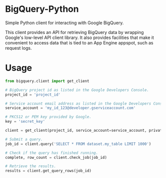 BigQuery-Python
===============

Simple Python client for interacting with Google BigQuery.

This client provides an API for retrieving BigQuery data by wrapping Google's low-level API client library. It also provides facilities that make it convenient to access data that is tied to an App Engine appspot, such as request logs.

# Usage #

```python
from bigquery.client import get_client

# BigQuery project id as listed in the Google Developers Console.
project_id = 'project_id'

# Service account email address as listed in the Google Developers Console.
service_account = 'my_id_123@developer.gserviceaccount.com'

# PKCS12 or PEM key provided by Google.
key = 'secret_key'

client = get_client(project_id, service_account=service_account, private_key=key)

# Submit a query.
job_id = client.query('SELECT * FROM dataset.my_table LIMIT 1000')

# Check if the query has finished running.
complete, row_count = client.check_job(job_id)

# Retrieve the results.
results = client.get_query_rows(job_id)
```
